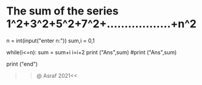 # The sum of the series 1^2+3^2+5^2+7^2+………………+n^2 #
n = int(input("enter n:"))
sum,i = 0,1


while(i<=n):
    sum = sum+i
    i=i+2
    print ("Ans",sum)
#print ("Ans",sum)

print ("end")
>>@ Asraf 2021<<
